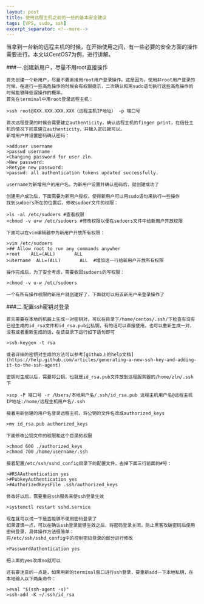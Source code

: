 ```yaml
---
layout: post
title: 使用远程主机之前的一些的基本安全建议
tags: [VPS, sudo, ssh]
excerpt_separator: <!--more-->
---
```

当拿到一台新的远程主机的时候，在开始使用之间，有一些必要的安全方面的操作需要进行。本文以CentOS7为例，进行讲解。
<!--more-->

###一.创建新用户，尽量不用root直接操作

    首先创建一个新用户，尽量不要直接用root用户登录操作。这是因为，使用非root用户登录的时候，在进行一些高危操作的时候会有权限提示，二次确认和用sudo语句执行这些高危操作的时候能够降低误操作的概率。
    首先在terminal中用root登录远程主机：

    >ssh root@XXX.XXX.XXX.XXX（远程主机IP地址） -p 端口号

    首次远程登录的时候会需要建立authenticity，确认远程主机的finger print，在信任主机的情况下同意建立authenticity，并输入密码就可以。
    新增用户并设置密码确认密码：

    >adduser username
    >passwd username
    >Changing password for user zln.
    >New password:
    >Retype new password:
    >passwd: all authentication tokens updated successfully.

    username为新增用户的用户名，为新用户设置并确认密码后，就创建成功了

    创建用户成功后，下面需要为新用户授权，使得新用户可以用sudo语句来执行一些操作
    找到sudoers所在的位置后，修改sudoer文件的权限：

    >ls -al /etc/sudoers #查看权限
    >chmod -v u+w /etc/sudoers #修改权限以便在sudoers文件中给新用户开放权限

    下面可以在vim编辑器中为新用户开放所有权限：

    >vim /etc/sudoers
    >## Allow root to run any commands anywher
    >root    ALL=(ALL)       ALL
    >username  ALL=(ALL)       ALL  #增加这一行给新用户开放所有权限

    操作完成后，为了安全考虑，需要收回sudoers的写权限：

    >chmod -v u-w /etc/sudoers

    一个有所有操作权限的新用户就创建好了，下面就可以用该新用户来登录操作了

###二.配置ssh密钥对登录

    首先需要在本地的机器上生成一对密钥对，可以在目录下/home/centos/.ssh/下检查有没有已经生成的id_rsa文件和id_rsa.pub公私钥，有的话可以直接使用，也可以重新生成一对，没有或者重新生成的话，在该目录下运行如下语句即可

    >ssh-keygen -t rsa

    或者详细的密钥对生成的方法可以参考[github上的help文档](https://help.github.com/articles/generating-a-new-ssh-key-and-adding-it-to-the-ssh-agent)

    密钥对生成以后，需要将公钥，也就是id_rsa.pub文件放到远程服务器的/home/zln/.ssh下

    >scp -P 端口号 -r /Users/本地用户名/.ssh/id_rsa.pub 远程主机用户名@远程主机IP地址:/home/远程主机用户名/.ssh

    接着用新创建的用户名登录远程主机，将公钥的文件名改成authorized_keys

    >mv id_rsa.pub authorized_keys

    下面修改公钥文件的权限和这个目录的权限

    >chmod 600 ./authorized_keys
    >chmod 700 /home/username/.ssh

    接着配置/etc/ssh/sshd_config目录下的配置文件，去掉下面三行前面的#号：

    >#RSAAuthentication yes
    >#PubkeyAuthentication yes
    >#AuthorizedKeysFile .ssh/authorized_keys

    修改好以后，需要重启ssh服务来使ssh登录生效

    >systemctl restart sshd.service

    现在就可以试一下是否能够不使用密码登录了
    如果谨慎一点，可以在确认ssh登录能够生效之后，将密码登录关闭，防止黑客攻破密码后使用密码登录，具体操作方法很简单：
    将/etc/ssh/sshd_config中的控制密码登录的部分进行修改

    >PasswordAuthentication yes

    把上面的yes改成no就可以

    还有要注意的一点是，如果用新的terminal窗口进行ssh登录，要重新add一下本地私钥，在本地输入以下两条命令：

    >eval "$(ssh-agent -s)"
    >ssh-add -K ~/.ssh/id_rsa



